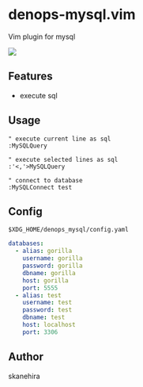 # denops-mysql.vim
Vim plugin for mysql

![](https://user-images.githubusercontent.com/7888591/137347252-c9548937-75fd-44f5-a054-ece27957a0bb.gif)

## Features
- execute sql

## Usage
```vim
" execute current line as sql
:MySQLQuery

" execute selected lines as sql
:'<,'>MySQLQuery

" connect to database
:MySQLConnect test
```

## Config
`$XDG_HOME/denops_mysql/config.yaml`

```yaml
databases:
  - alias: gorilla
    username: gorilla
    password: gorilla
    dbname: gorilla
    host: gorilla
    port: 5555
  - alias: test
    username: test
    password: test
    dbname: test
    host: localhost
    port: 3306
```

## Author
skanehira
